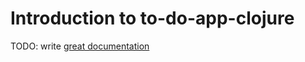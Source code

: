 # Introduction to to-do-app-clojure

TODO: write [great documentation](http://jacobian.org/writing/what-to-write/)
